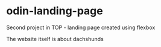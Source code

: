 # odin-landing-page
Second project in TOP - landing page created using flexbox

The website itself is about dachshunds

